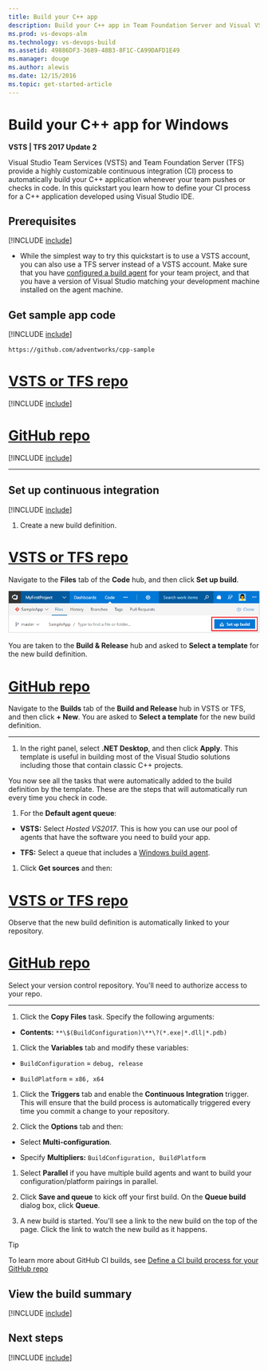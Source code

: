 ```yaml
---
title: Build your C++ app
description: Build your C++ app in Team Foundation Server and Visual VSTS
ms.prod: vs-devops-alm
ms.technology: vs-devops-build
ms.assetid: 49886DF3-3689-48B3-8F1C-CA99DAFD1E49
ms.manager: douge
ms.author: alewis
ms.date: 12/15/2016
ms.topic: get-started-article
---
```


# Build your C++ app for Windows

**VSTS | TFS 2017 Update 2**

Visual Studio Team Services (VSTS) and Team Foundation Server (TFS) provide a highly customizable continuous integration (CI) process to automatically build your C++ application whenever your team pushes or checks in code. In this quickstart you learn how to define your CI process for a C++ application developed using Visual Studio IDE.

## Prerequisites

[!INCLUDE [include](../../_shared/ci-cd-prerequisites-vsts.md)]

* While the simplest way to try this quickstart is to use a VSTS account, you can also use a TFS server instead of a VSTS account. Make sure that you have [configured a build agent](../../actions/agents/v2-windows.md) for your team project, and that you have a version of Visual Studio matching your development machine installed on the agent machine.

## Get sample app code

[!INCLUDE [include](../_shared/get-sample-code-intro.md)]

```
https://github.com/adventworks/cpp-sample
```

# [VSTS or TFS repo](#tab/vsts)

[!INCLUDE [include](../_shared/get-sample-code-vsts-tfs-2017-update-2.md)]

# [GitHub repo](#tab/github)

[!INCLUDE [include](../_shared/get-sample-code-github.md)]

---

## Set up continuous integration

[!INCLUDE [include](../../_shared/ci-quickstart-intro.md)]

[//]: # (TODO: Restore use of includes when we get support for using them in a list.)

1. Create a new build definition.

 # [VSTS or TFS repo](#tab/vsts)

 Navigate to the **Files** tab of the **Code** hub, and then click **Set up build**.

 ![Screenshot showing button to set up build for a repository](../_shared/_img/set-up-first-build-from-code-hub.png)

 You are taken to the **Build & Release** hub and asked to **Select a template** for the new build definition.

 # [GitHub repo](#tab/github)

 Navigate to the **Builds** tab of the **Build and Release** hub in VSTS or TFS, and then click **+ New**. You are asked to **Select a template** for the new build definition.

 ---

1. In the right panel, select **.NET Desktop**, and then click **Apply**. This template is useful in building most of the Visual Studio solutions including those that contain classic C++ projects.

 You now see all the tasks that were automatically added to the build definition by the template. These are the steps that will automatically run every time you check in code.

1. For the **Default agent queue**:

 * **VSTS:** Select _Hosted VS2017_. This is how you can use our pool of agents that have the software you need to build your app.

 * **TFS:** Select a queue that includes a [Windows build agent](../../actions/agents/v2-windows.md).

1. Click **Get sources** and then:

 # [VSTS or TFS repo](#tab/vsts)

 Observe that the new build definition is automatically linked to your repository.

 # [GitHub repo](#tab/github)

 Select your version control repository. You'll need to authorize access to your repo.

 ---

1. Click the **Copy Files** task. Specify the following arguments:

 * **Contents:** `**\$(BuildConfiguration)\**\?(*.exe|*.dll|*.pdb)`

1. Click the **Variables** tab and modify these variables:

 * `BuildConfiguration` = `debug, release`

 * `BuildPlatform` = `x86, x64`

1. Click the **Triggers** tab and enable the **Continuous Integration** trigger. This will ensure that the build process is automatically triggered every time you commit a change to your repository.

1. Click the **Options** tab and then:

 * Select **Multi-configuration**.

 * Specify **Multipliers:** `BuildConfiguration, BuildPlatform`

1. Select **Parallel** if you have multiple build agents and want to build your configuration/platform pairings in parallel.

1. Click **Save and queue** to kick off your first build. On the **Queue build** dialog box, click **Queue**.

1. A new build is started. You'll see a link to the new build on the top of the page. Click the link to watch the new build as it happens.

> [!TIP]
> To learn more about GitHub CI builds, see [Define a CI build process for your GitHub repo](../../actions/ci-build-github.md)

## View the build summary

[!INCLUDE [include](../_shared/view-build-summary.md)]

## Next steps

[!INCLUDE [include](../_shared/ci-web-app-next-steps.md)]
